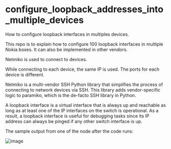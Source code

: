 # configure_loopback_addresses_into_multiple_devices
How to configure loopback interfaces in multiples devices. 

This repo is to explain how to configure 100 loopback interfaces in multiple Nokia boxes. It can also be implemented in other vendors. 

Netmiko is used to connect to devices. 

While connecting to each device, the same IP is used. The ports for each device is different. 

Netmiko is a multi-vendor SSH Python library that simplifies the process of connecting to network devices via SSH. This library adds vendor-specific logic to paramiko, which is the de-facto SSH library in Python.

A loopback interface is a virtual interface that is always up and reachable as long as at least one of the IP interfaces on the switch is operational. As a result, a loopback interface is useful for debugging tasks since its IP address can always be pinged if any other switch interface is up.

The sample output from one of the node after the code runs: 

![image](https://user-images.githubusercontent.com/94804863/161009053-64972fe2-048d-44da-8778-592cdbd9d3c4.png)
